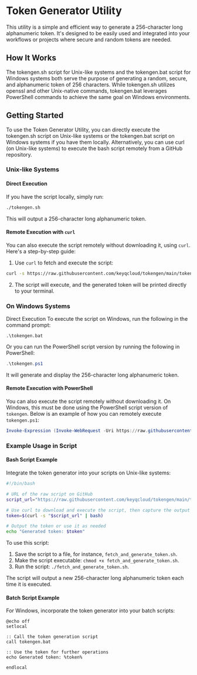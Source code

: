 # Token Generator Utility

This utility is a simple and efficient way to generate a 256-character long alphanumeric token. It's designed to be easily used and integrated into your workflows or projects where secure and random tokens are needed.

## How It Works
The tokengen.sh script for Unix-like systems and the tokengen.bat script for Windows systems both serve the purpose of generating a random, secure, and alphanumeric token of 256 characters. While tokengen.sh utilizes openssl and other Unix-native commands, tokengen.bat leverages PowerShell commands to achieve the same goal on Windows environments.

## Getting Started
To use the Token Generator Utility, you can directly execute the tokengen.sh script on Unix-like systems or the tokengen.bat script on Windows systems if you have them locally. Alternatively, you can use curl (on Unix-like systems) to execute the bash script remotely from a GitHub repository.

### Unix-like Systems

#### Direct Execution
If you have the script locally, simply run:
```bash
./tokengen.sh
```
This will output a 256-character long alphanumeric token.

#### Remote Execution with `curl`
You can also execute the script remotely without downloading it, using `curl`. Here's a step-by-step guide:

1. Use `curl` to fetch and execute the script:
```bash
curl -s https://raw.githubusercontent.com/keyqcloud/tokengen/main/tokengen.sh | bash
```

2. The script will execute, and the generated token will be printed directly to your terminal.

### On Windows Systems

Direct Execution
To execute the script on Windows, run the following in the command prompt:
```batch
.\tokengen.bat
```

Or you can run the PowerShell script version by running the following in PowerShell:
```powershell
.\tokengen.ps1
```
It will generate and display the 256-character long alphanumeric token.

#### Remote Execution with PowerShell

You can also execute the script remotely without downloading it. On Windows, this must be done using the PowerShell script version of `tokengen`. Below is an example of how you can remotely execute `tokengen.ps1`:
```powershell
Invoke-Expression (Invoke-WebRequest -Uri https://raw.githubusercontent.com/keyqcloud/tokengen/main/tokengen.ps1 -UseBasicParsing).Content
```

### Example Usage in Script

#### Bash Script Example
Integrate the token generator into your scripts on Unix-like systems:

```bash
#!/bin/bash

# URL of the raw script on GitHub
script_url="https://raw.githubusercontent.com/keyqcloud/tokengen/main/tokengen.sh"

# Use curl to download and execute the script, then capture the output
token=$(curl -s "$script_url" | bash)

# Output the token or use it as needed
echo "Generated token: $token"
```

To use this script:

1. Save the script to a file, for instance, `fetch_and_generate_token.sh`.
2. Make the script executable: `chmod +x fetch_and_generate_token.sh`.
3. Run the script: `./fetch_and_generate_token.sh`.

The script will output a new 256-character long alphanumeric token each time it is executed.

#### Batch Script Example

For Windows, incorporate the token generator into your batch scripts:
```batch
@echo off
setlocal

:: Call the token generation script
call tokengen.bat

:: Use the token for further operations
echo Generated token: %token%

endlocal
```